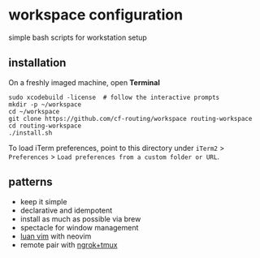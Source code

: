 # workspace configuration
simple bash scripts for workstation setup

## installation
On a freshly imaged machine, open **Terminal**
```
sudo xcodebuild -license  # follow the interactive prompts
mkdir -p ~/workspace
cd ~/workspace
git clone https://github.com/cf-routing/workspace routing-workspace
cd routing-workspace
./install.sh
```

To load iTerm preferences, point to this directory under `iTerm2` >
`Preferences` > `Load preferences from a custom folder or URL`.

## patterns
- keep it simple
- declarative and idempotent
- install as much as possible via brew
- spectacle for window management
- [luan vim](https://github.com/luan/vimfiles) with neovim
- remote pair with [ngrok+tmux](./REMOTE_PAIRING.md)

